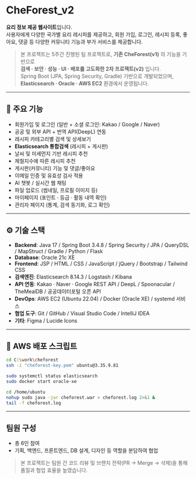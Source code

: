 # CheForest_v2

**요리 정보 제공 웹사이트**입니다.  
사용자에게 다양한 국가별 요리 레시피를 제공하고, 회원 가입, 로그인, 레시피 등록, 좋아요, 댓글 등 다양한 커뮤니티 기능과 부가 서비스를 제공합니다.

> 본 프로젝트는 5주간 진행된 팀 프로젝트로, **기존 CheForest(v1)** 의 기능을 기반으로  
> **검색 · 보안 · 성능 · UI · 배포를 고도화한 2차 프로젝트(v2)** 입니다.  
> Spring Boot (JPA, Spring Security, Gradle) 기반으로 개발되었으며,  
> **Elasticsearch · Oracle · AWS EC2** 환경에서 운영됩니다.

---

## 🔎 주요 기능
- 회원가입 및 로그인 (일반 + 소셜 로그인: Kakao / Google / Naver)
- 공공 및 외부 API + 번역 API(DeepL) 연동
- 레시피 카테고리별 검색 및 상세보기
- **Elasticsearch 통합검색** (레시피 + 게시판)
- 날씨 및 미세먼지 기반 레시피 추천
- 제철지수에 따른 레시피 추천
- 게시판(커뮤니티) 기능 및 댓글/좋아요
- 이메일 인증 및 유효성 검사 적용
- AI 챗봇 / 실시간 웹 채팅
- 파일 업로드 (썸네일, 프로필 이미지 등)
- 마이페이지 (포인트 · 등급 · 활동 내역 확인)
- 관리자 페이지 (통계, 검색 동기화, 로그 확인)

---

## ⚙️ 기술 스택
- **Backend**: Java 17 / Spring Boot 3.4.8 / Spring Security / JPA / QueryDSL / MapStruct / Gradle / Python / Flask  
- **Database**: Oracle 21c XE  
- **Frontend**: JSP / HTML / CSS / JavaScript / jQuery / Bootstrap / Tailwind CSS  
- **검색엔진**: Elasticsearch 8.14.3 / Logstash / Kibana  
- **API 연동**: Kakao · Naver · Google REST API / DeepL / Spoonacular / TheMealDB / 공공데이터포털 오픈 API  
- **DevOps**: AWS EC2 (Ubuntu 22.04) / Docker (Oracle XE) / systemd 서비스  
- **협업 도구**: Git / GitHub / Visual Studio Code / IntelliJ IDEA  
- **기타**: Figma / Lucide Icons

---

## 🚀 AWS 배포 스크립트
```bash
cd C:\work\cheforest
ssh -i "cheforest-key.pem" ubuntu@3.35.9.81

sudo systemctl status elasticsearch
sudo docker start oracle-xe

cd /home/ubuntu
nohup sudo java -jar cheforest.war > cheforest.log 2>&1 &
tail -f cheforest.log
```

---

## 팀원 구성
- 총 6인 참여  
- 기획, 백엔드, 프론트엔드, DB 설계, 디자인 등 역할을 분담하여 협업 

> 본 프로젝트는 팀원 간 코드 리뷰 및 브랜치 전략(PR → Merge → 삭제)을 통해 품질과 협업 효율을 높였습니다.

